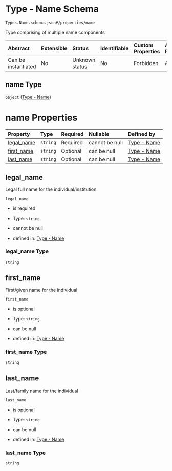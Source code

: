 # Type - Name Schema

```txt
Types.Name.schema.json#/properties/name
```

Type comprising of multiple name components

| Abstract            | Extensible | Status         | Identifiable | Custom Properties | Additional Properties | Access Restrictions | Defined In                                                                             |
| :------------------ | :--------- | :------------- | :----------- | :---------------- | :-------------------- | :------------------ | :------------------------------------------------------------------------------------- |
| Can be instantiated | No         | Unknown status | No           | Forbidden         | Allowed               | none                | [Stakeholder.schema.json\*](../objects/Stakeholder.schema.json "open original schema") |

## name Type

`object` ([Type - Name](stakeholder-1-properties-type---name.md))

# name Properties

| Property                  | Type     | Required | Nullable       | Defined by                                                                                   |
| :------------------------ | :------- | :------- | :------------- | :------------------------------------------------------------------------------------------- |
| [legal_name](#legal_name) | `string` | Required | cannot be null | [Type - Name](name-properties-legal_name.md "Types.Name.schema.json#/properties/legal_name") |
| [first_name](#first_name) | `string` | Optional | can be null    | [Type - Name](name-properties-first_name.md "Types.Name.schema.json#/properties/first_name") |
| [last_name](#last_name)   | `string` | Optional | can be null    | [Type - Name](name-properties-last_name.md "Types.Name.schema.json#/properties/last_name")   |

## legal_name

Legal full name for the individual/institution

`legal_name`

- is required

- Type: `string`

- cannot be null

- defined in: [Type - Name](name-properties-legal_name.md "Types.Name.schema.json#/properties/legal_name")

### legal_name Type

`string`

## first_name

First/given name for the individual

`first_name`

- is optional

- Type: `string`

- can be null

- defined in: [Type - Name](name-properties-first_name.md "Types.Name.schema.json#/properties/first_name")

### first_name Type

`string`

## last_name

Last/family name for the individual

`last_name`

- is optional

- Type: `string`

- can be null

- defined in: [Type - Name](name-properties-last_name.md "Types.Name.schema.json#/properties/last_name")

### last_name Type

`string`
